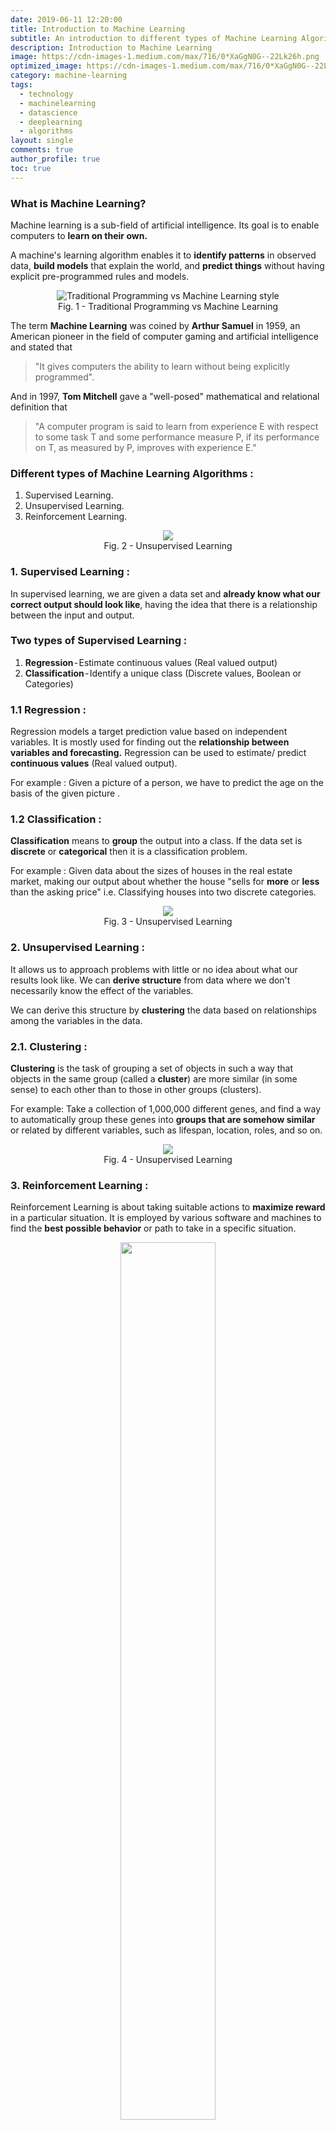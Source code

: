 ```yaml
---
date: 2019-06-11 12:20:00
title: Introduction to Machine Learning
subtitle: An introduction to different types of Machine Learning Algorithms
description: Introduction to Machine Learning 
image: https://cdn-images-1.medium.com/max/716/0*XaGgN0G--22Lk26h.png
optimized_image: https://cdn-images-1.medium.com/max/716/0*XaGgN0G--22Lk26h.png
category: machine-learning
tags:
  - technology
  - machinelearning
  - datascience 
  - deeplearning 
  - algorithms
layout: single
comments: true
author_profile: true
toc: true
---
```


### **What is Machine Learning?**

Machine learning is a sub-field of artificial intelligence. Its goal is to enable computers to **learn on their own.**

A machine's learning algorithm enables it to **identify patterns** in observed data, **build models** that explain the world, and **predict things** without having explicit pre-programmed rules and models.

<figure>
<center><img src="https://cdn-images-1.medium.com/max/716/0*XaGgN0G--22Lk26h.png" alt = "Traditional Programming vs Machine Learning style">
<figcaption>Fig. 1 - Traditional Programming vs Machine Learning</figcaption>
</center>
</figure>

The term **Machine Learning** was coined by **Arthur Samuel** in 1959, an American pioneer in the field of computer gaming and artificial intelligence and stated that

> "It gives computers the ability to learn without being explicitly programmed".

And in 1997, **Tom Mitchell** gave a "well-posed" mathematical and relational definition that

> "A computer program is said to learn from experience E with respect to some task T and some performance measure P, if its performance on T, as measured by P, improves with experience E."

### **Different types of Machine Learning Algorithms :**

1. Supervised Learning.
2. Unsupervised Learning.
3. Reinforcement Learning.

<figure>

<center><img src="https://cdn-images-1.medium.com/max/716/0*6XH7CItChCzxpCCV.png"><figcaption>Fig. 2 - Unsupervised Learning</figcaption></center></figure>

### **1. Supervised Learning** :

   In supervised learning, we are given a data set and **already know what our correct output should look like**, having the idea that there is a relationship between the input and output.

### **Two types of Supervised Learning :**

1. **Regression** - Estimate continuous values (Real valued output)
2. **Classification** - Identify a unique class (Discrete values, Boolean or Categories)

### **1.1 Regression** :

Regression models a target prediction value based on independent variables. It is mostly used for finding out the **relationship between variables and forecasting.** Regression can be used to estimate/ predict **continuous values** (Real valued output).

For example : Given a picture of a person, we have to predict the age on the basis of the given picture .

### **1.2 Classification** :

**Classification** means to **group** the output into a class. If the data set is **discrete** or **categorical** then it is a classification problem.

For example : Given data about the sizes of houses in the real estate market, making our output about whether the house "sells for **more** or **less** than the asking price" i.e. Classifying houses into two discrete categories.

<figure><center><img src="https://cdn-images-1.medium.com/max/716/0*GmRqgfGBUYtZG4Ah"><figcaption>Fig. 3 - Unsupervised Learning</figcaption></center></figure>

### **2. Unsupervised Learning** :

It allows us to approach problems with little or no idea about what our results look like. We can **derive structure** from data where we don't necessarily know the effect of the variables.

We can derive this structure by **clustering** the data based on relationships among the variables in the data.

### **2.1. Clustering** :

**Clustering** is the task of grouping a set of objects in such a way that objects in the same group (called a **cluster**) are more similar (in some sense) to each other than to those in other groups (clusters).

For example: Take a collection of 1,000,000 different genes, and find a way to automatically group these genes into **groups that are somehow similar** or related by different variables, such as lifespan, location, roles, and so on.

<figure><center><img src="https://cdn-images-1.medium.com/max/716/0*bfIC5rSQbBS1zb7p.jpeg"><figcaption>Fig. 4 - Unsupervised Learning</figcaption></center></figure>

### **3. Reinforcement Learning** :

Reinforcement Learning is about taking suitable actions to **maximize reward** in a particular situation. It is employed by various software and machines to find the **best possible behavior** or path to take in a specific situation.

<figure><center><img src="https://cdn-images-1.medium.com/max/716/0*Z98STO3Q0nN_kZDv" width="60%">
<figcaption>Fig. 5 - Reinforcement Learning</figcaption>
</center></figure>

Reinforcement learning differs from supervised learning in a way that in supervised learning the training data has the answer key with it, so the model is trained with the correct answer itself whereas in reinforcement learning, **there is no answer** and the **reinforcement agent** 
decides what to do in order to perform the given task. In the absence of training data set, it is bound to **learn from its experience.**

### **Applications of Machine Learning :**

1. Virtual Personal Assistants.
2. Predictions while commuting.
3. Videos Surveillance.
4. Social Media Services.
5. Email Spam and Malware Filtering.
6. Online Customer Support.
7. Search Engine Result Refining.
8. Product Recommendations.
9. Online Fraud Detection.

<figure>
<center><center><img src="https://cdn-images-1.medium.com/max/716/0*lHej2nL14PBUCIel.jpeg" width="100%"></center>
<figcaption>Fig. 6 - Some Applications of Machine Learning</figcaption>
</center></figure>
<!--page-->










